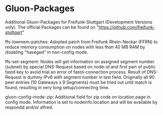 # Gluon-Packages
Additional Gluon-Packages for Freifunk-Stuttgart (Development Versions only).
The official Packages can be found on "https://github.com/freifunk-stuttgart"


ffs-lowmem-patches:
Adopted patch from Freifunk Rhein-Neckar (FFRN) to reduce memory consumption on nodes with less than 40 MB RAM
by disabling "haveged" in non-config mode.

ffs-set-segment:
Nodes will get information on assigned segment number (subnet) by special DNS-Request based on node-id and first
part of public fastd key to avoid trial an error of fastd-connection process. Result of DNS-Request is dummy IPv6
with segment number in last field. Originally all 90 peer entries (10 Gateways x 9 Segments) must be tried out until
match is found, resulting in very long setup/connecting time. 

gluon-config-mode-zip:
Additional field for zip code on location page in config mode. Information is set to nodeinfo.location and will be
available by respondd and/or alfred.
